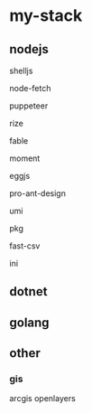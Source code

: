 # my-stack

## nodejs

shelljs

node-fetch

puppeteer

rize

fable

moment

eggjs

pro-ant-design

umi

pkg

fast-csv

ini

## dotnet 

## golang

## other

### gis
arcgis
openlayers

